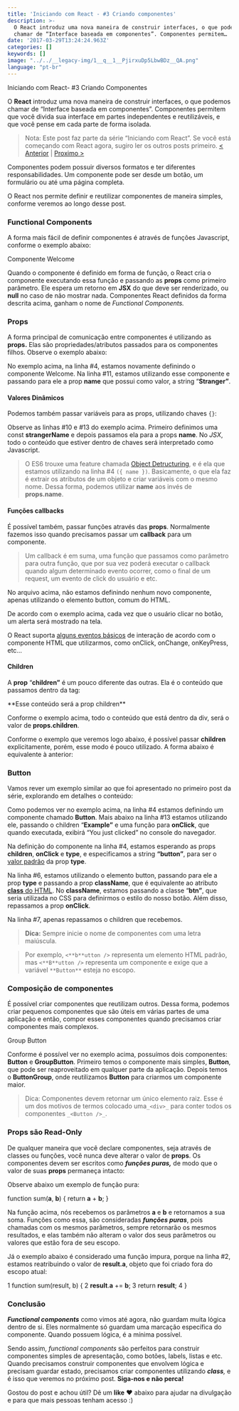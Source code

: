```yaml
---
title: 'Iniciando com React - #3 Criando componentes'
description: >-
  O React introduz uma nova maneira de construir interfaces, o que podemos
  chamar de “Interface baseada em componentes”. Componentes permitem…
date: '2017-03-29T13:24:24.963Z'
categories: []
keywords: []
image: "../../__legacy-img/1__q__1__PjirxuDp5LbwBDz__QA.png"
language: "pt-br"
---
```


Iniciando com React- #3 Criando Componentes

O **React** introduz uma nova maneira de construir interfaces, o que podemos chamar de “Interface baseada em componentes”. Componentes permitem que você divida sua interface em partes independentes e reutilizáveis, e que você pense em cada parte de forma isolada.

> Nota: Este post faz parte da série “Iniciando com React”. Se você está começando com React agora, sugiro ler os outros posts primeiro.
> [< Anterior](https://blog.coderockr.com/iniciando-com-react-2-criando-a-estrutura-do-projeto-2c3b0f8e9f9) | [Proximo >](https://medium.com/@viniciusdacal/iniciando-com-react-4-armazenando-estado-e-entendendo-o-lifecycle-bbb92b27da83)

Componentes podem possuir diversos formatos e ter diferentes responsabilidades. Um componente pode ser desde um botão, um formulário ou até uma página completa.

O React nos permite definir e reutilizar componentes de maneira simples, conforme veremos ao longo desse post.

### Functional Components

A forma mais fácil de definir componentes é através de funções Javascript, conforme o exemplo abaixo:

Componente Welcome

Quando o componente é definido em forma de função, o React cria o componente executando essa função e passando as **props** como primeiro parâmetro. Ele espera um retorno em **JSX** do que deve ser renderizado, ou **null** no caso de não mostrar nada. Componentes React definidos da forma descrita acima, ganham o nome de _Functional Components._

### Props

A forma principal de comunicação entre componentes é utilizando as **props.** Elas são propriedades/atributos passados para os componentes filhos. Observe o exemplo abaixo:

No exemplo acima, na linha #4, estamos novamente definindo o componente Welcome. Na linha #11, estamos utilizando esse componente e passando para ele a prop **name** que possui como valor, a string “**Stranger”**.

#### Valores Dinâmicos

Podemos também passar variáveis para as props, utilizando chaves `{}`:

Observe as linhas #10 e #13 do exemplo acima. Primeiro definimos uma const **strangerName** e depois passamos ela para a props **name**.  No _JSX_, todo o conteúdo que estiver dentro de chaves será interpretado como Javascript.

> O ES6 trouxe uma feature chamada [Object Detructuring](https://developer.mozilla.org/pt-br/docs/Web/JavaScript/Reference/Operators/Atribuicao_via_desestruturacao#Desestruração_de_objeto), e é ela que estamos utilizando na linha #4 `({ name })`. Basicamente, o que ela faz é extrair os atributos de um objeto e criar variáveis com o mesmo nome. Dessa forma, podemos utilizar **name** aos invés de **props.name**.

#### Funções callbacks

É possível também, passar funções através das **props**. Normalmente fazemos isso quando precisamos passar um **callback** para um componente.

> Um callback é em suma, uma função que passamos como parâmetro para outra função, que por sua vez poderá executar o callback quando algum determinado evento ocorrer, como o final de um request, um evento de click do usuário e etc.

No arquivo acima, não estamos definindo nenhum novo componente, apenas utilizando o elemento button, comum do HTML.

De acordo com o exemplo acima, cada vez que o usuário clicar no botão, um alerta será mostrado na tela.

O React suporta [alguns eventos básicos](https://facebook.github.io/react/docs/events.html) de interação de acordo com o componente HTML que utilizarmos, como onClick, onChange, onKeyPress, etc…

#### Children

A **prop** “**children”** é um pouco diferente das outras.  Ela  é o conteúdo que passamos dentro da tag:

<div>**Esse conteúdo será a prop children**</div>

Conforme o exemplo acima, todo o conteúdo que está dentro da div, será o valor de **props.children**.

Conforme o exemplo que veremos logo abaixo, é possível passar **children** explicitamente, porém, esse modo é pouco utilizado. A forma abaixo é equivalente à anterior:

<div children='**Esse conteúdo será a prop children**' />

### Button

Vamos rever um exemplo similar ao que foi apresentado no primeiro post da série, explorando em detalhes o conteúdo:

Como podemos ver no exemplo acima, na linha #4 estamos definindo um componente chamado **Button**. Mais abaixo na linha #13 estamos utilizando ele, passando o children “**Example”** e uma função para **onClick**, que quando executada, exibirá “You just clicked” no console do navegador.

Na definição do componente na linha #4, estamos esperando as props **children**, **onClick** e **type**, e especificamos a string **“button”**, para ser o [valor padrão](https://developer.mozilla.org/pt-br/docs/Web/JavaScript/Reference/Functions/Parametros_Predefinidos) da prop **type**.

Na linha #6, estamos utilizando o elemento button, passando para ele a prop **type** e passando a prop **className**, que é equivalente ao atributo [**class** do HTML](https://developer.mozilla.org/pt-br/docs/Web/HTML/Global_attributes/class). No **className**, estamos passando a classe “**btn”**, que seria utilizada no CSS para definirmos o estilo do nosso botão. Além disso, repassamos a prop **onClick**.

Na linha #7, apenas repassamos o children que recebemos.

> **Dica:** Sempre inicie o nome de componentes com uma letra maiúscula.

> Por exemplo, `<**b**utton />` representa um elemento HTML padrão, mas `<**B**utton />` representa um componente e exige que a variável `**Button**` esteja no escopo.

### Composição de componentes

É possível criar componentes que reutilizam outros. Dessa forma, podemos criar pequenos componentes que são úteis em várias partes de uma aplicação e então, compor esses componentes quando precisamos criar componentes mais complexos.

Group Button

Conforme é possível ver no exemplo acima, possuímos dois componentes: **Button** e **GroupButton**. Primeiro temos o componente mais simples, **Button**, que pode ser reaproveitado em qualquer parte da aplicação. Depois temos o **ButtonGroup**, onde reutilizamos **Button** para criarmos um componente maior.

> Dica: Componentes devem retornar um único elemento raiz. Esse é um dos motivos de termos colocado uma`_<div>_` para conter todos os componentes `_<Button />_`.

### Props são Read-Only

De qualquer maneira que você declare componentes, seja através de classes ou funções, você nunca deve alterar o valor de **props**. Os componentes devem ser escritos como **_funções puras,_** de modo que o valor de suas **props** permaneça intacto:

Observe abaixo um exemplo de função pura:

function sum(**a**, **b**) {
  return **a** + **b**;
}

Na função acima, nós recebemos os parâmetros **a** e **b** e retornamos a sua soma. Funções como essa, são consideradas **_funções puras_**, pois chamadas com os mesmos parâmetros, sempre retornarão os mesmos resultados, e elas também não alteram o valor dos seus parâmetros ou valores que estão fora de seu escopo.

Já o exemplo abaixo é considerado uma função impura, porque na linha #2, estamos reatribuindo o valor de **result.a**, objeto que foi criado fora do escopo atual:

1  function sum(result, b) {
2    **result**.**a** += **b**;
3    return **result**;
4  }

### Conclusão

**_Functional components_** como vimos até agora, não guardam muita lógica dentro de si. Eles normalmente só guardam uma marcação específica do componente. Quando possuem lógica, é a mínima possível.

Sendo assim, _functional components_ são perfeitos para construir componentes simples de apresentação, como botões, labels, listas e etc. Quando precisamos construir componentes que envolvem lógica e precisam guardar estado, precisamos criar componentes utilizando **_class_**_,_ e é isso que veremos no próximo post. **Siga-nos e não perca!**

Gostou do post e achou útil? Dê um **like** ❤️ abaixo para ajudar na divulgação e para que mais pessoas tenham acesso :)

